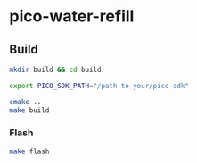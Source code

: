 # pico-water-refill


## Build

```bash
mkdir build && cd build
```

```bash
export PICO_SDK_PATH="/path-to-your/pico-sdk"
```

```bash
cmake ..
make build
```

### Flash

```bash
make flash
```